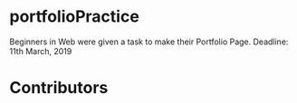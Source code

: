 # portfolioPractice
Beginners in Web were given a task to make their Portfolio Page.
Deadline: 11th March, 2019

# Contributors

